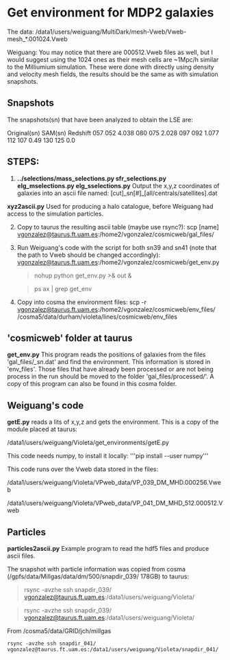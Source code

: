 # Get environment for MDP2 galaxies

The data: /data1/users/weiguang/MultiDark/mesh-Vweb/Vweb-mesh_*.001024.Vweb

Weiguang:
You may notice that there are 000512.Vweb files as well, but I would suggest using the 1024 ones as their mesh cells are ~1Mpc/h similar to the Milliumium simulation.
These were done with directly using density and velocity mesh fields, the results should be the same as with simulation snapshots.

## Snapshots

The snapshots(sn) that have been analyzed to obtain the LSE are: 

Original(sn) SAM(sn) Redshift
057 052 4.038
080 075 2.028
097 092 1.077
112 107 0.49
130 125 0.0  

## STEPS:

1. **../selections/mass_selections.py sfr_selections.py elg_mselections.py elg_sselections.py** Output the x,y,z coordinates of galaxies into an ascii file named: [cut]\_sn[#]\_[all/centrals/satellites].dat 

**xyz2ascii.py** Used for producing a halo catalogue, before Weiguang had access to the simulation particles.

2. Copy to taurus the resulting ascii table (maybe use rsync?):
   scp [name] vgonzalez@taurus.ft.uam.es:/home2/vgonzalez/cosmicweb/gal_files/

3. Run Weiguang's code with the script for both sn39 and sn41 (note that the path to Vweb should be changed accordingly):
   vgonzalez@taurus.ft.uam.es:/home2/vgonzalez/cosmicweb/get_env.py

   > nohup python get_env.py >& out &

   > ps ax | grep get_env

4. Copy into cosma the environment files:
   scp -r vgonzalez@taurus.ft.uam.es:/home2/vgonzalez/cosmicweb/env_files/ /cosma5/data/durham/violeta/lines/cosmicweb/env_files

## 'cosmicweb' folder at taurus ##

**get_env.py** This program reads the positions of galaxies from the files 'gal_files/*_sn*.dat' and find the environment. This information is stored in 'env_files'. Those files that have already been processed or are not being process in the run should be moved to the folder 'gal_files/processed/'. A copy of this program can also be found in this cosma folder.


## Weiguang's code  ##

**getE.py** reads a lits of x,y,z and gets the environment. This is a copy of the module placed at taurus:

/data1/users/weiguang/Violeta/get_environments/getE.py

This code needs numpy, to install it locally:
'''pip install --user numpy'''

This code runs over the Vweb data stored in the files:

/data1/users/weiguang/Violeta/VPweb_data/VP_039_DM_MHD.000256.Vweb

/data1/users/weiguang/Violeta/VPweb_data/VP_041_DM_MHD_512.000512.Vweb

## Particles ##

**particles2ascii.py** Example program to read the hdf5 files and produce ascii files.

The snapshot with particle information was copied from cosma (/gpfs/data/Millgas/data/dm/500/snapdir_039/ 178GB) to taurus:

> rsync -avzhe ssh snapdir_039/ vgonzalez@taurus.ft.uam.es:/data1/users/weiguang/Violeta/

> rsync -avzhe ssh snapdir_039/ vgonzalez@taurus.ft.uam.es:/data1/users/weiguang/Violeta/

From /cosma5/data/GRID/jch/millgas

    rsync -avzhe ssh snapdir_041/ vgonzalez@taurus.ft.uam.es:/data1/users/weiguang/Violeta/snapdir_041/

